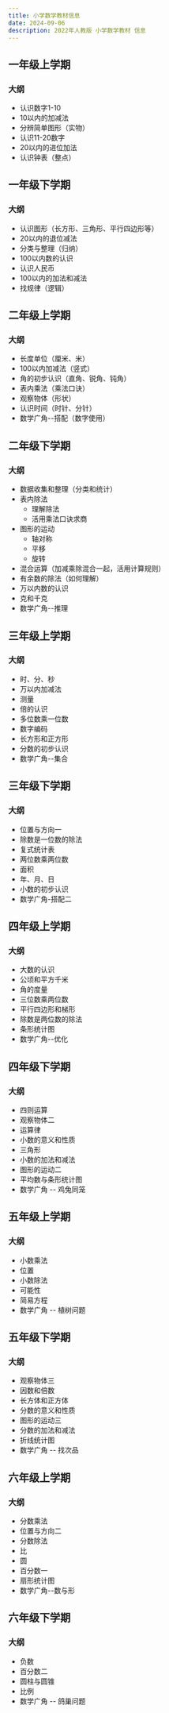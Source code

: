 ```yaml
---
title: 小学数学教材信息
date: 2024-09-06
description: 2022年人教版 小学数学教材 信息
---
```


## 一年级上学期
### 大纲
- 认识数字1-10
- 10以内的加减法
- 分辨简单图形（实物）
- 认识11-20数字
- 20以内的进位加法
- 认识钟表（整点）

## 一年级下学期
### 大纲
- 认识图形（长方形、三角形、平行四边形等）
- 20以内的退位减法
- 分类与整理（归纳）
- 100以内数的认识
- 认识人民币
- 100以内的加法和减法
- 找规律（逻辑）


## 二年级上学期
### 大纲
- 长度单位（厘米、米）
- 100以内加减法（竖式）
- 角的初步认识（直角、锐角、钝角）
- 表内乘法（乘法口诀）
- 观察物体（形状）
- 认识时间（时针、分针）
- 数学广角--搭配（数字使用）

## 二年级下学期
### 大纲
- 数据收集和整理（分类和统计）
- 表内除法
	- 理解除法
	- 活用乘法口诀求商
- 图形的运动
	- 轴对称
	- 平移
	- 旋转
- 混合运算（加减乘除混合一起，活用计算规则）
- 有余数的除法（如何理解）
- 万以内数的认识
- 克和千克
- 数学广角--推理

## 三年级上学期
### 大纲
- 时、分、秒
- 万以内加减法
- 测量
- 倍的认识
- 多位数乘一位数
- 数字编码
- 长方形和正方形
- 分数的初步认识
- 数学广角--集合

## 三年级下学期
### 大纲
- 位置与方向一
- 除数是一位数的除法
- 复式统计表
- 两位数乘两位数
- 面积
- 年、月、日
- 小数的初步认识
- 数学广角-搭配二


## 四年级上学期
### 大纲
- 大数的认识
- 公顷和平方千米
- 角的度量
- 三位数乘两位数
- 平行四边形和梯形
- 除数是两位数的除法
- 条形统计图
- 数学广角--优化

## 四年级下学期
### 大纲
- 四则运算
- 观察物体二
- 运算律
- 小数的意义和性质
- 三角形
- 小数的加法和减法
- 图形的运动二
- 平均数与条形统计图
- 数学广角 -- 鸡兔同笼


## 五年级上学期
### 大纲
- 小数乘法
- 位置
- 小数除法
- 可能性
- 简易方程
- 数学广角 -- 植树问题



## 五年级下学期
### 大纲
- 观察物体三
- 因数和倍数
- 长方体和正方体
- 分数的意义和性质
- 图形的运动三
- 分数的加法和减法
- 折线统计图
- 数学广角 -- 找次品


## 六年级上学期
### 大纲
- 分数乘法
- 位置与方向二
- 分数除法
- 比
- 圆
- 百分数一
- 扇形统计图
- 数学广角--数与形


## 六年级下学期
### 大纲
- 负数
- 百分数二
- 圆柱与圆锥
- 比例
- 数学广角 -- 鸽巢问题
